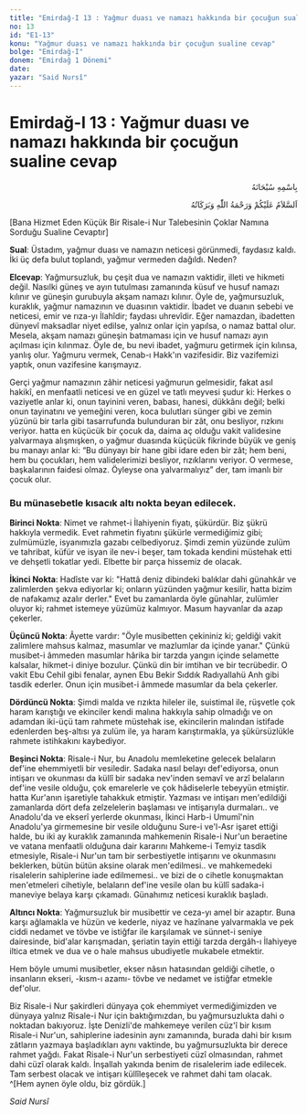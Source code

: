 ```yaml
---
title: "Emirdağ-I 13 : Yağmur duası ve namazı hakkında bir çocuğun sualine cevap"
no: 13
id: "E1-13"
konu: "Yağmur duası ve namazı hakkında bir çocuğun sualine cevap"
bolge: "Emirdağ-I"
donem: "Emirdağ 1 Dönemi"
date: 
yazar: "Said Nursî"
---
```


# Emirdağ-I 13 : Yağmur duası ve namazı hakkında bir çocuğun sualine cevap

<p class="arabic" dir="rtl" title="Meal: “Her türlü noksan sıfatlardan yüce olan Allah’ın adıyla.”">بِاسْمِهِ سُبْحَانَهُ</p>

<p class="arabic" dir="rtl" title="Meal: “Allah’ın selâmı, rahmeti ve bereketleri, üzerinize olsun.”">اَلسَّلاَمُ عَلَيْكُمْ وَرَحْمَةُ اللّٰهِ وَبَرَكَاتُهُ</p>

<p class="takdim">[Bana Hizmet Eden Küçük Bir Risale-i Nur Talebesinin Çoklar Namına Sorduğu Sualine Cevaptır]</p>

**Sual**: Üstadım, yağmur duası ve namazın neticesi görünmedi, faydasız kaldı. İki üç defa bulut toplandı, yağmur vermeden dağıldı. Neden?

**Elcevap**: Yağmursuzluk, bu çeşit dua ve namazın vaktidir, illeti ve hikmeti değil. Nasılki güneş ve ayın tutulması zamanında küsuf ve husuf namazı kılınır ve güneşin gurubuyla akşam namazı kılınır. Öyle de, yağmursuzluk, kuraklık, yağmur namazının ve duasının vaktidir. İbadet ve duanın sebebi ve neticesi, emir ve rıza-yı İlahîdir; faydası uhrevîdir. Eğer namazdan, ibadetten dünyevî maksadlar niyet edilse, yalnız onlar için yapılsa, o namaz battal olur. Mesela, akşam namazı güneşin batmaması için ve husuf namazı ayın açılması için kılınmaz. Öyle de, bu nevi ibadet, yağmuru getirmek için kılınsa, yanlış olur. Yağmuru vermek, Cenab-ı Hakk'ın vazifesidir. Biz vazifemizi yaptık, onun vazifesine karışmayız.

Gerçi yağmur namazının zâhir neticesi yağmurun gelmesidir, fakat asıl hakikî, en menfaatli neticesi ve en güzel ve tatlı meyvesi şudur ki: Herkes o vaziyetle anlar ki, onun tayinini veren, babası, hanesi, dükkânı değil; belki onun tayinatını ve yemeğini veren, koca bulutları sünger gibi ve zemin yüzünü bir tarla gibi tasarrufunda bulunduran bir zât, onu besliyor, rızkını veriyor. hatta en küçücük bir çocuk da, daima aç olduğu vakit validesine yalvarmaya alışmışken, o yağmur duasında küçücük fikrinde büyük ve geniş bu manayı anlar ki: “Bu dünyayı bir hane gibi idare eden bir zât; hem beni, hem bu çocukları, hem validelerimizi besliyor, rızıklarını veriyor. O vermese, başkalarının faidesi olmaz. Öyleyse ona yalvarmalıyız” der, tam imanlı bir çocuk olur.

### Bu münasebetle kısacık altı nokta beyan edilecek.

**Birinci Nokta**: Nimet ve rahmet-i İlahiyenin fiyatı, şükürdür. Biz şükrü hakkıyla vermedik. Evet rahmetin fiyatını şükürle vermediğimiz gibi; zulmümüzle, isyanımızla gazabı celbediyoruz. Şimdi zemin yüzünde zulüm ve tahribat, küfür ve isyan ile nev-i beşer, tam tokada kendini müstehak etti ve dehşetli tokatlar yedi. Elbette bir parça hissemiz de olacak.

**İkinci Nokta**: Hadîste var ki: "Hattâ deniz dibindeki balıklar dahi günahkâr ve zalimlerden şekva ediyorlar ki; onların yüzünden yağmur kesilir, hatta bizim de nafakamız azalır derler." Evet bu zamanlarda öyle günahlar, zulümler oluyor ki; rahmet istemeye yüzümüz kalmıyor. Masum hayvanlar da azap çekerler.

**Üçüncü Nokta**: Âyette vardır: "Öyle musibetten çekininiz ki; geldiği vakit zalimlere mahsus kalmaz, masumlar ve mazlumlar da içinde yanar." Çünkü musibet-i âmmeden masumlar hârika bir tarzda yangın içinde selamette kalsalar, hikmet-i diniye bozulur. Çünkü din bir imtihan ve bir tecrübedir. O vakit Ebu Cehil gibi fenalar, aynen Ebu Bekir Sıddık Radıyallahü Anh gibi tasdik ederler. Onun için musibet-i âmmede masumlar da bela çekerler.

**Dördüncü Nokta**: Şimdi malda ve rızıkta hileler ile, suistimal ile, rüşvetle çok haram karıştığı ve ekinciler kendi malına hakkıyla sahip olmadığı ve on adamdan iki-üçü tam rahmete müstehak ise, ekincilerin malından istifade edenlerden beş-altısı ya zulüm ile, ya haram karıştırmakla, ya şükürsüzlükle rahmete istihkakını kaybediyor.

**Beşinci Nokta**: Risale-i Nur, bu Anadolu memleketine gelecek belaların def'ine ehemmiyetli bir vesiledir. Sadaka nasıl belayı def'ediyorsa, onun intişarı ve okunması da küllî bir sadaka nev'inden semavî ve arzî belaların def'ine vesile olduğu, çok emarelerle ve çok hâdiselerle tebeyyün etmiştir. hatta Kur'anın işaretiyle tahakkuk etmiştir. Yazması ve intişarı men'edildiği zamanlarda dört defa zelzelelerin başlaması ve intişarıyla durmaları.. ve Anadolu'da ve ekserî yerlerde okunması, İkinci Harb-i Umumî'nin Anadolu'ya girmemesine bir vesile olduğunu Sure-i ve'l-Asr işaret ettiği halde, bu iki ay kuraklık zamanında mahkemenin Risale-i Nur'un beraetine ve vatana menfaatli olduğuna dair kararını Mahkeme-i Temyiz tasdik etmesiyle, Risale-i Nur'un tam bir serbestiyetle intişarını ve okunmasını beklerken, bütün bütün aksine olarak men'edilmesi.. ve mahkemedeki risalelerin sahiplerine iade edilmemesi.. ve bizi de o cihetle konuşmaktan men'etmeleri cihetiyle, belaların def'ine vesile olan bu küllî sadaka-i maneviye belaya karşı çıkamadı. Günahımız neticesi kuraklık başladı.

**Altıncı Nokta**: Yağmursuzluk bir musibettir ve ceza-yı amel bir azaptır. Buna karşı ağlamakla ve hüzün ve kederle, niyaz ve hazînane yalvarmakla ve pek ciddi nedamet ve tövbe ve istiğfar ile karşılamak ve sünnet-i seniye dairesinde, bid'alar karışmadan, şeriatin tayin ettiği tarzda dergâh-ı İlahiyeye iltica etmek ve dua ve o hale mahsus ubudiyetle mukabele etmektir.

Hem böyle umumi musibetler, ekser nâsın hatasından geldiği cihetle, o insanların ekseri, -kısm-ı azamı- tövbe ve nedamet ve istiğfar etmekle def'olur.

Biz Risale-i Nur şakirdleri dünyaya çok ehemmiyet vermediğimizden ve dünyaya yalnız Risale-i Nur için baktığımızdan, bu yağmursuzlukta dahi o noktadan bakıyoruz. İşte Denizli'de mahkemeye verilen cüz'î bir kısım Risale-i Nur'un, sahiplerine iadesinin aynı zamanında, burada dahi bir kısım zâtların yazmaya başladıkları aynı vaktinde, bu yağmursuzlukta bir derece rahmet yağdı. Fakat Risale-i Nur'un serbestiyeti cüzî olmasından, rahmet dahi cüzî olarak kaldı. İnşallah yakında benim de risalelerim iade edilecek. Tam serbest olacak ve intişarı küllîleşecek ve rahmet dahi tam olacak. ^[Hem aynen öyle oldu, biz gördük.]

*Said Nursî*

